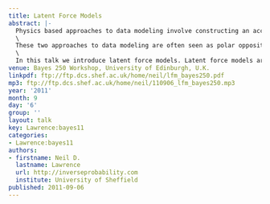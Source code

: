```yaml
---
title: Latent Force Models
abstract: |-
  Physics based approaches to data modeling involve constructing an accurate mechanistic model of data, often based on differential equations. Statistical and machine learning approaches are typically data driven—perhaps through regularized function approximation.\
  \
  These two approaches to data modeling are often seen as polar opposites, but in reality they are two different ends to a spectrum of approaches we might take. Physics based approaches can be seen as *strongly mechanistic*, the mechanistic assumptions are hard encoded into the model. Data-driven approaches do incorporate assumptions that might be seen as being derived from some underlying mechanism, such as smoothness. In this sense they are *weakly mechanistic*.\
  \
  In this talk we introduce latent force models. Latent force models are a new approach to data representation that model data through unknown forcing functions that drive differential equation models. By treating the unknown forcing functions with Gaussian process priors we can create probabilistic models that exhibit particular physical characteristics of interest, for example, in dynamical systems resonance and inertia. This allows us to perform a synthesis of the data driven and physical modeling paradigms. A *moderately mechanistic* approach. We show an application in modelling of human motion capture data.
venue: Bayes 250 Workshop, University of Edinburgh, U.K.
linkpdf: ftp://ftp.dcs.shef.ac.uk/home/neil/lfm_bayes250.pdf
mp3: ftp://ftp.dcs.shef.ac.uk/home/neil/110906_lfm_bayes250.mp3
year: '2011'
month: 9
day: '6'
group: ''
layout: talk
key: Lawrence:bayes11
categories:
- Lawrence:bayes11
authors:
- firstname: Neil D.
  lastname: Lawrence
  url: http://inverseprobability.com
  institute: University of Sheffield
published: 2011-09-06
---
```

